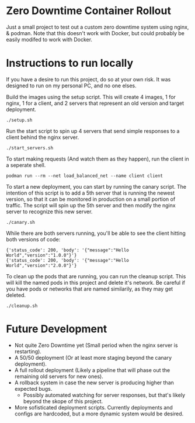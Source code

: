 # Zero Downtime Container Rollout #
Just a small project to test out a custom zero downtime system using nginx, & podman. Note that this doesn't work with Docker, but could probably be easily modifed to work with Docker. 

# Instructions to run locally #
If you have a desire to run this project, do so at your own risk. It was designed to run on my personal PC, and no one elses. 

Build the images using the setup script. This will create 4 images, 1 for nginx, 1 for a client, and 2 servers that represent an old version and target deployment.

`./setup.sh`

Run the start script to spin up 4 servers that send simple responses to a client behind the nginx server.

`./start_servers.sh`

To start making requests (And watch them as they happen), run the client in a seperate shell.

`podman run --rm --net load_balanced_net --name client client`

To start a new deployment, you can start by running the canary script. The intention of this script is to add a 5th server that is running the newest version, so that it can be monitored in production on a small portion of traffic. The script will spin up the 5th server and then modify the nginx server to recognize this new server.

`./canary.sh`

While there are both servers running, you'll be able to see the client hitting both versions of code:
```
{'status_code': 200, 'body': '{"message":"Hello World","version":"1.0.0"}'}
{'status_code': 200, 'body': '{"message":"Hello World","version":"2.0.0"}'}
```

To clean up the pods that are running, you can run the cleanup script. This will kill the named pods in this project and delete it's network. Be careful if you have pods or networks that are named similarily, as they may get deleted.

`./cleanup.sh`

# Future Development #
- Not quite Zero Downtime yet (Small period when the nginx server is restarting).
- A 50/50 deployment (Or at least more staging beyond the canary deployment).
- A full rollout deployment (Likely a pipeline that will phase out the remaining old servers for new ones).
- A rollback system in case the new server is producing higher than expected bugs.
    - Possibly automated watching for server responses, but that's likely beyond the skope of this project.
- More sofisticated deployment scripts. Currently deployments and configs are hardcoded, but a more dynamic system would be desired.